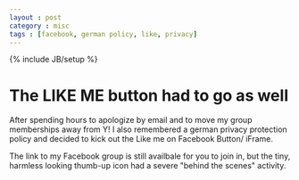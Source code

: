 ```yaml
---
layout : post
category : misc
tags : [facebook, german policy, like, privacy]
---
```

{% include JB/setup %}

# The LIKE ME button had to go as well

After spending hours to apologize by email and to move my group memberships away 
from Y! I also remembered a german privacy protection policy and decided to kick out 
the Like me on Facebook Button/ iFrame.

The link to my Facebook group is still availbale for you to join in, but the tiny, 
harmless looking thumb-up icon had a severe "behind the scenes" activity.